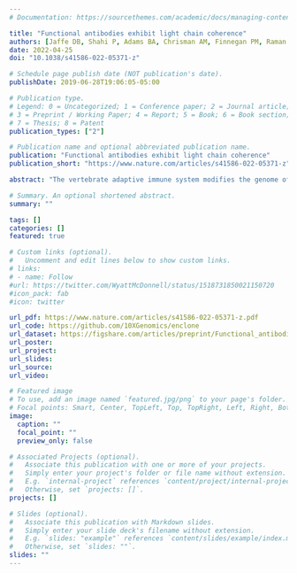 ```yaml
---
# Documentation: https://sourcethemes.com/academic/docs/managing-content/

title: "Functional antibodies exhibit light chain coherence"
authors: [Jaffe DB, Shahi P, Adams BA, Chrisman AM, Finnegan PM, Raman N, Royall AE, Tsai F, Vollbrecht T, Reyes DS, McDonnell WJ]
date: 2022-04-25
doi: "10.1038/s41586-022-05371-z"

# Schedule page publish date (NOT publication's date).
publishDate: 2019-06-28T19:06:05-05:00

# Publication type.
# Legend: 0 = Uncategorized; 1 = Conference paper; 2 = Journal article;
# 3 = Preprint / Working Paper; 4 = Report; 5 = Book; 6 = Book section;
# 7 = Thesis; 8 = Patent
publication_types: ["2"]

# Publication name and optional abbreviated publication name.
publication: "Functional antibodies exhibit light chain coherence"
publication_short: "https://www.nature.com/articles/s41586-022-05371-z"

abstract: "The vertebrate adaptive immune system modifies the genome of individual B cells to encode antibodies binding particular antigens. In most mammals, antibodies are composed of a heavy and a light chain which are sequentially generated by recombination of V, D (for heavy chains), J, and C gene segments. Each chain contains three complementarity-determining regions (CDR1-3), contributing to antigen specificity. Certain heavy and light chains are preferred for particular antigens. We considered pairs of B cells sharing the same heavy chain V gene and CDRH3 amino acid sequence and isolated from different donors, also known as public clonotypes. We show that for naive antibodies (not yet adapted to antigens), the probability that they use the same light chain V gene is ~10%, whereas for memory (functional) antibodies it is ~80%. This property of functional antibodies is a phenomenon we call light chain coherence. We also observe it when similar heavy chains recur within a donor. Thus, though naive antibodies appear to recur by chance, the recurrence of functional antibodies reveals surprising constraint and determinism in the processes of V(D)J recombination and immune selection. For most functional antibodies, the heavy chain determines the light chain."

# Summary. An optional shortened abstract.
summary: ""

tags: []
categories: []
featured: true

# Custom links (optional).
#   Uncomment and edit lines below to show custom links.
# links:
# - name: Follow
#url: https://twitter.com/WyattMcDonnell/status/1518731850021150720
#icon_pack: fab
#icon: twitter

url_pdf: https://www.nature.com/articles/s41586-022-05371-z.pdf
url_code: https://github.com/10XGenomics/enclone
url_dataset: https://figshare.com/articles/preprint/Functional_antibodies_exhibit_light_chain_coherence/19617633
url_poster:
url_project:
url_slides:
url_source:
url_video:

# Featured image
# To use, add an image named `featured.jpg/png` to your page's folder.
# Focal points: Smart, Center, TopLeft, Top, TopRight, Left, Right, BottomLeft, Bottom, BottomRight.
image:
  caption: ""
  focal_point: ""
  preview_only: false

# Associated Projects (optional).
#   Associate this publication with one or more of your projects.
#   Simply enter your project's folder or file name without extension.
#   E.g. `internal-project` references `content/project/internal-project/index.md`.
#   Otherwise, set `projects: []`.
projects: []

# Slides (optional).
#   Associate this publication with Markdown slides.
#   Simply enter your slide deck's filename without extension.
#   E.g. `slides: "example"` references `content/slides/example/index.md`.
#   Otherwise, set `slides: ""`.
slides: ""
---
```

